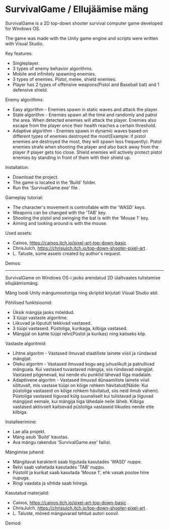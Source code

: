 # SurvivalGame / Ellujäämise mäng

SurvivalGame is a 2D top-down shooter survival computer game developed for Windows OS.

The game was made with the Unity game engine and scripts were written with Visual Studio.

Key features:
- Singleplayer.
- 3 types of enemy behavior algorithms.
- Mobile and infinitely spawning enemies.
- 3 types of enemies. Pistol, melee, shield enemies.
- Player has 2 types of offensive weapons(Pistol and Baseball bat) and 1 defensive shield.

Enemy algorithms:
- Easy algorithm - Enemies spawn in static waves and attack the player.
- State algorithm - Enemies spawn all the time and randomly and patrol the area. When detected enemies will attack the player. Enemies also escape from the player once their health reaches a certain threshold.
- Adaptive algorithm - Enemies spawn in dynamic waves based on different types of enemies destroyed the most(Example: if pistol enemies are destroyed the most, they will spawn less frequently). Pistol enemies strafe when shooting the player and also back away from the player if player gets too close. Shield enemies will actively protect pistol enemies by standing in front of them with their shield up.

Installation:
- Download the project.
- The game is located in the 'Build' folder.
- Run the 'SurvivalGame.exe' file .

Gameplay tutorial:
- The character's movement is controllable with the 'WASD' keys.
- Weapons can be changed with the 'TAB' key.
- Shooting the pistol and swinging the bat is with the 'Mouse 1' key.
- Aiming and looking around is with the mouse.

Used assets:
- Cainos, https://cainos.itch.io/pixel-art-top-down-basic .
- ChrisJulch, https://chrisjulch.itch.io/top-down-shooter-pixel-art .
- L. Taluste, some assets created by author's request.

Demos:


----


SurvivalGame on Windows OS-i jaoks arendatud 2D ülaltvaates tulistamise ellujäämismäng.

Mäng loodi Unity mängumootoriga ning skriptid kirjutati Visual Studio abil.

Põhilised funktsioonid:
- Üksik mängija jaoks mõeldud.
- 3 tüüpi vastaste algoritme.
- Liikuvad ja lõputult tekkivad vastased.
- 3 tüüpi vastaseid. Püstoliga, kurikaga, kilbiga vastased.
- Mängijal on kahte tüüpi relvi(Püstol ja kurikas) ning kaitseks kilp.

Vastaste algoritmid:
- Lihtne algoritm - Vastased ilmuvad staatiliste lainete viisil ja ründavad mängijat.
- Oleku algoritm - Vastased ilmuvad kogu aeg juhuslikult ja patrullivad mänguala. Kui vastased tuvastavad mängija, siis ründavad mängijat. Vastased põgenevad, kui nende elu punktid lähevad liiga madalale.
- Adaptiivene algoritm - Vastased ilmuvad dünaamiliste lainete viisil sõltuvalt, mis vastase tüüpi on kõige rohkem hävitatud(Näide: Kui püstoliga vastaseid on kõige rohkem hävitatud, siis neid ilmub vähem). Püstoliga vastased liiguvad külg suunaliselt kui tulistavad ja liiguvad mängijast eemale, kui mängija liiga lähedale neile läheb. Kilbiga vastased aktiivselt kaitsevad püstoliga vastaseid liikudes nende ette kilbiga.

Installeerimine:
- Lae alla projekt.
- Mäng asub 'Build' kaustas.
- Ava mängu rakendus 'SurvivalGame.exe' failist.

Mängimise juhend:
- Mängitavat karakterit saab liigutada kasutades 'WASD' nuppe.
- Relvi saab vahetada kasutades 'TAB' nuppu.
- Püstolit ja kurikat saab kasutada 'Mouse 1', ehk vasak poolse hiire nupuga.
- Ringi vaadata ja sihtida saab hiirega.

Kasutatud materjalid:
- Cainos, https://cainos.itch.io/pixel-art-top-down-basic .
- ChrisJulch, https://chrisjulch.itch.io/top-down-shooter-pixel-art .
- L. Taluste, mõned mänguvarad tehtud autori soovil.

Demod:
